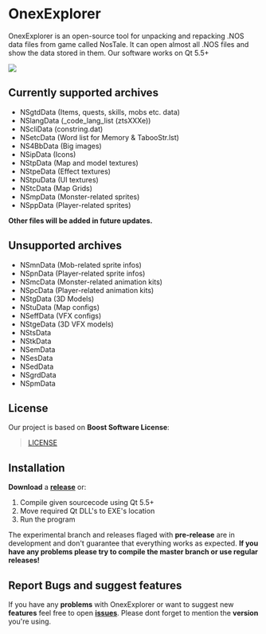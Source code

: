 # OnexExplorer #

OnexExplorer is an open-source tool for unpacking and repacking .NOS data files from game called NosTale. It can open almost all .NOS files and show the data stored in them. Our software works on Qt 5.5+

[<img src="https://discordapp.com/api/guilds/274663521596342273/widget.png?style=shield">](https://discord.gg/VARTAuY)


## Currently supported archives ##

- NSgtdData (Items, quests, skills, mobs etc. data)
- NSlangData (_code_lang_list (ztsXXXe))
- NScliData (constring.dat)
- NSetcData (Word list for Memory & TabooStr.lst)
- NS4BbData (Big images)
- NSipData (Icons)
- NStpData (Map and model textures)
- NStpeData (Effect textures)
- NStpuData (UI textures)
- NStcData (Map Grids)
- NSmpData (Monster-related sprites)
- NSppData (Player-related sprites)

**Other files will be added in future updates.**


## Unsupported archives ##

- NSmnData (Mob-related sprite infos)
- NSpnData (Player-related sprite infos)
- NSmcData (Monster-related animation kits)
- NSpcData (Player-related animation kits)
- NStgData (3D Models)
- NStuData (Map configs)
- NSeffData (VFX configs)
- NStgeData (3D VFX models)
- NStsData
- NStkData
- NSemData
- NSesData
- NSedData
- NSgrdData
- NSpmData


## License ##

Our project is based on **Boost Software License**:
> [LICENSE](/LICENSE)


## Installation ##

**Download** a **[release](https://github.com/Pumbaa98/OnexExplorer/releases)** or:

1. Compile given sourcecode using Qt 5.5+
2. Move required Qt DLL's to EXE's location
3. Run the program

The experimental branch and releases flaged with **pre-release** are in development and don't guarantee that everything works as expected. 
**If you have any problems please try to compile the master branch or use regular releases!**


## Report Bugs and suggest features ##
If you have any **problems** with OnexExplorer or want to suggest new **features** feel free to open **[issues](https://github.com/Pumbaa98/OnexExplorer/issues)**.
Please dont forget to mention the **version** you're using.